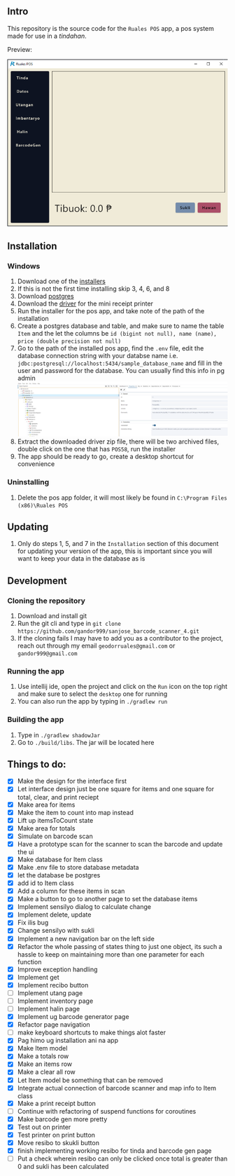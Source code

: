 ## Intro
This repository is the source code for the `Ruales POS` app, a pos system made for use in a *tindahan*.

Preview:

![img_1.png](img_1.png)

## Installation
### Windows
1. Download one of the [installers](https://github.com/gandor999/sanjose_barcode_scanner_4/releases)
2. If this is not the first time installing skip 3, 4, 6, and 8
2. Download [postgres](https://www.enterprisedb.com/downloads/postgres-postgresql-downloads)
3. Download the [driver](https://www.hsprinter.com/?m=common&a=down&name=61a71b56ce46d.zip&g=e) for the mini receipt printer
4. Run the installer for the pos app, and take note of the path of the installation
5. Create a postgres database and table, and make sure to name the table `Item` and the let the columns be `id (bigint not null), name (name), price (double precision not null)`
6. Go to the path of the installed pos app, find the `.env` file, edit the database connection string with your databse name i.e. `jdbc:postgresql://localhost:5434/sample_database_name` and fill in the user and password for the database. You can usually find this info in pg admin ![img.png](img.png)
7. Extract the downloaded driver zip file, there will be two archived files, double click on the one that has `POS58`, run the installer
8. The app should be ready to go, create a desktop shortcut for convenience

### Uninstalling
1. Delete the pos app folder, it will most likely be found in `C:\Program Files (x86)\Ruales POS`

## Updating
1. Only do steps 1, 5, and 7 in the `Installation` section of this document for updating your version of the app, this is important since you will want to keep your data in the database as is

## Development
### Cloning the repository
1. Download and install git
2. Run the git cli and type in `git clone https://github.com/gandor999/sanjose_barcode_scanner_4.git`
3. If the cloning fails I may have to add you as a contributor to the project, reach out through my email `geodorruales@gmail.com` or `gandor999@gmail.com`

### Running the app
1. Use intellij ide, open the project and click on the `Run` icon on the top right and make sure to select the `desktop` one for running
2. You can also run the app by typing in `./gradlew run`

### Building the app
1. Type in `./gradlew shadowJar`
2. Go to `./build/libs`. The jar will be located here

## Things to do:

 - [x] Make the design for the interface first
 - [x] Let interface design just be one square for items and one square for total, clear, and print reciept
 - [x] Make area for items
 - [x] Make the item to count into map instead
 - [x] Lift up itemsToCount state
 - [x] Make area for totals
 - [x] Simulate on barcode scan
 - [x] Have a prototype scan for the scanner to scan the barcode and update the ui
 - [x] Make database for Item class
 - [x] Make .env file to store database metadata
 - [x] let the database be postgres
 - [x] add id to Item class
 - [x] Add a column for these items in scan
 - [x] Make a button to go to another page to set the database items
 - [x] Implement sensilyo dialog to calculate change
 - [x] Implement delete, update
 - [x] Fix ilis bug
 - [x] Change sensilyo with sukli
 - [x] Implement a new navigation bar on the left side
 - [x] Refactor the whole passing of states thing to just one object, its such a hassle to keep on maintaining more than one parameter for each function
 - [x] Improve exception handling
 - [x] Implement get
 - [x] Implement recibo button
 - [ ] Implement utang page
 - [ ] Implement inventory page
 - [ ] Implement halin page
 - [x] Implement ug barcode generator page
 - [x] Refactor page navigation
 - [ ] make keyboard shortcuts to make things alot faster
 - [x] Pag himo ug installation ani na app
 - [x] Make Item model
 - [x] Make a totals row
 - [x] Make an items row
 - [x] Make a clear all row
 - [x] Let Item model be something that can be removed
 - [x] Integrate actual connection of barcode scanner and map info to Item class
 - [x] Make a print receipt button
 - [ ] Continue with refactoring of suspend functions for coroutines
 - [x] Make barcode gen more pretty
 - [x] Test out on printer
 - [x] Test printer on print button
 - [x] Move resibo to skukli button
 - [x] finish implementing working resibo for tinda and barcode gen page
 - [ ] Put a check wherein resibo can only be clicked once total is greater than 0 and sukli has been calculated